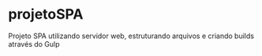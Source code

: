 # projetoSPA

Projeto SPA utilizando servidor web, estruturando arquivos e criando builds através do Gulp

